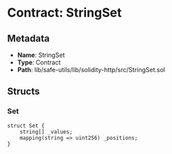 # Contract: StringSet

## Metadata

- **Name**: StringSet
- **Type**: Contract
- **Path**: lib/safe-utils/lib/solidity-http/src/StringSet.sol

## Structs

### Set

```solidity
struct Set {
    string[] _values;
    mapping(string => uint256) _positions;
}
```
